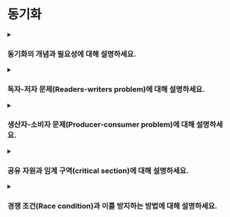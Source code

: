 # 동기화

<details>  
<summary><h3>동기화의 개념과 필요성에 대해 설명하세요.</h3></summary>

<details>  
<summary><h4>상호 배제(Mutual exclusion)에 대해 설명하세요.</h4></summary>

</details>
</details>

<details>  
<summary><h3>독자-저자 문제(Readers-writers problem)에 대해 설명하세요.</h3></summary>

</details>

<details>  
<summary><h3>생산자-소비자 문제(Producer-consumer problem)에 대해 설명하세요.</h3></summary>

</details>

<details>  
<summary><h3>공유 자원과 임계 구역(critical section)에 대해 설명하세요.</h3></summary>

</details>

<details>  
<summary><h3>경쟁 조건(Race condition)과 이를 방지하는 방법에 대해 설명하세요.</h3></summary>

</details>
